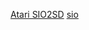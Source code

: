 [Atari SIO2SD](https://github.com/RichiDev/Atari-SIO2SD-Igi-Version)
[sio](https://github.com/RichiDev/richidev.github.io/tree/master/_posts/2018-08-20-Atari_SIO2SD.md)
      
